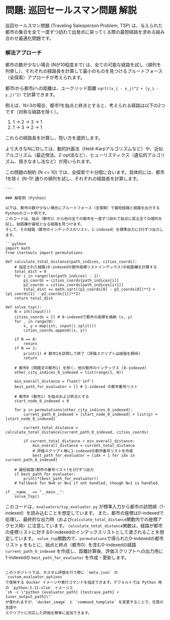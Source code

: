 # 問題: 巡回セールスマン問題 解説

巡回セールスマン問題 (Traveling Salesperson Problem, TSP) は、与えられた都市の集合を全て一度ずつ訪れて出発点に戻ってくる際の最短経路を求める組み合わせ最適化問題です。

### 解法アプローチ
都市の数が少ない場合 (Nが10程度まで) は、全ての可能な経路を試し（順列を列挙し）、それぞれの経路長を計算して最小のものを見つけるブルートフォース（全探索）アプローチが考えられます。

都市iから都市jへの距離は、ユークリッド距離 `sqrt((x_i - x_j)^2 + (y_i - y_j)^2)` で計算できます。

例えば、N=3の場合、都市1を始点と終点とすると、考えられる経路は以下の2つです（対称な経路を除く）。
1. 1 -> 2 -> 3 -> 1
2. 1 -> 3 -> 2 -> 1

これらの経路長を計算し、短い方を選択します。

より大きなNに対しては、動的計画法（Held-Karpアルゴリズムなど）や、近似アルゴリズム（最近傍法、2-opt法など）、ヒューリスティクス（遺伝的アルゴリズム、焼きなまし法など）が用いられます。

この問題の制約 (N <= 10) では、全探索で十分間に合います。具体的には、都市1を除く (N-1)! 通りの順列を試し、それぞれの経路長を計算します。
```
---

### 解答例 (Python)

以下は、都市の数が少ない場合にブルートフォース（全探索）で最短経路と経路を出力するPythonのコード例です。
このコードは、始点（都市1）から他の全ての都市を一度ずつ訪れて始点に戻る全ての順列を試し、総距離が最短となる経路を見つけます。
そして、その経路（都市のインデックスのリスト、1-indexed）を標準出力に1行ずつ出力します。

```python
import math
from itertools import permutations

def calculate_total_distance(path_indices, cities_coords):
    # 指定された経路(0-indexedの都市座標リストインデックス)の総距離を計算する
    total_dist = 0
    for i in range(len(path_indices) - 1):
        p1_coords = cities_coords[path_indices[i]]
        p2_coords = cities_coords[path_indices[i+1]]
        total_dist += math.sqrt((p1_coords[0] - p2_coords[0])**2 + (p1_coords[1] - p2_coords[1])**2)
    return total_dist

def solve_tsp():
    N = int(input())
    cities_coords = [] # 0-indexedで都市の座標を格納 (x, y)
    for _ in range(N):
        x, y = map(int, input().split())
        cities_coords.append((x, y))

    if N == 0:
        return
    if N == 1:
        print(1) # 都市1を訪問して終了 (評価スクリプトは経路を期待)
        return

    # 都市0 (問題文の都市1) を除く、他の都市のインデックス (0-indexed)
    other_city_indices_0_indexed = list(range(1, N))

    min_overall_distance = float('inf')
    best_path_for_evaluator = [] # 1-indexed の都市番号リスト

    # 都市0 (都市1) を始点および終点とする
    start_node_0_indexed = 0

    for p in permutations(other_city_indices_0_indexed):
        current_path_0_indexed = [start_node_0_indexed] + list(p) + [start_node_0_indexed]
        
        current_total_distance = calculate_total_distance(current_path_0_indexed, cities_coords)

        if current_total_distance < min_overall_distance:
            min_overall_distance = current_total_distance
            # 評価スクリプト用に1-indexedの都市番号リストを作成
            best_path_for_evaluator = [idx + 1 for idx in current_path_0_indexed]

    # 最短経路(都市の番号リスト)を1行ずつ出力
    if best_path_for_evaluator:
        print(*(best_path_for_evaluator))
    # Fallback for N=0 or N=1 if not handled, though N=1 is handled.

if __name__ == "__main__":
    solve_tsp()
```

このコードは、`evaluators/tsp_evaluator.py` が標準入力から都市の訪問順（1-indexed）を読み込むことを想定しています。
また、都市の座標は0-indexedで処理し、最終的な出力時（および`calculate_total_distance`関数内での座標アクセス時）に注意しています。
`calculate_total_distance`関数は、経路が都市の座標リストに対する0-indexedのインデックスリストとして渡されることを想定しています。
`solve_tsp`関数内で、`permutations`で得られた0-indexedの都市リスト `p` をもとに、始点と終点（都市0）を含む0-indexedの経路 `current_path_0_indexed` を作成し、距離計算後、評価スクリプトへの出力用に1-indexedの `best_path_for_evaluator` を作成・更新します。
```

このリポジトリでは、カスタム評価を行う際に `meta.json` の `custom_evaluator_options`
で使用する Docker イメージや実行コマンドを指定できます。デフォルトでは Python 用
の `python:3.11-slim` イメージと
`sh -c \"python {evaluator_path} {testcase_path} < {user_output_path}\"`
が使われますが、`docker_image` と `command_template` を変更することで、任意の言語や
スクリプトに対応した評価を簡単に追加できます。
